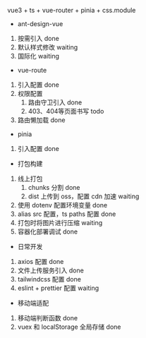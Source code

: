 vue3 + ts + vue-router + pinia + css.module 

- ant-design-vue
1. 按需引入 done
2. 默认样式修改 waiting
3. 国际化 waiting

- vue-route
1. 引入配置 done
2. 权限配置
    1. 路由守卫引入 done
    2. 403、404等页面书写 todo
3. 路由懒加载 done

- pinia 
1. 引入配置 done

- 打包构建
1. 线上打包
    1. chunks 分割 done
    2. dist 上传到 oss，配置 cdn 加速 waiting
2. 使用 dotenv 配置环境变量 done
3. alias src 配置，ts paths 配置 done
4. 打包时将图片进行压缩 waiting
5. 容器化部署调试 done

- 日常开发
1. axios 配置 done
2. 文件上传服务引入 done
3. tailwindcss 配置 done
4. eslint + prettier 配置 waiting

- 移动端适配
1. 移动端判断函数 done
2. vuex 和 localStorage 全局存储 done
